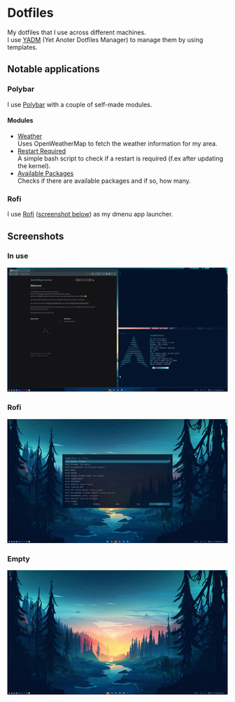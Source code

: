 # Dotfiles

My dotfiles that I use across different machines.  
I use [YADM](https://github.com/TheLocehiliosan/yadm) (Yet Anoter Dotfiles Manager) to manage them by using templates.


## Notable applications
### Polybar
I use [Polybar](https://github.com/polybar/polybar) with a couple of self-made modules.  

#### Modules
* [Weather](https://github.com/husjon/polybar_module-weather)  
  Uses OpenWeatherMap to fetch the weather information for my area.
* [Restart Required](https://github.com/husjon/polybar_module-restart_required)  
  A simple bash script to check if a restart is required (f.ex after updating the kernel).
* [Available Packages](https://github.com/husjon/polybar_module-available_packages)  
  Checks if there are available packages and if so, how many.


### Rofi
I use [Rofi](https://github.com/davatorium/rofi) ([screenshot below](#rofi)) as my dmenu app launcher.


## Screenshots
### In use
![screenshot-active.webp](screenshot-active.webp)

### Rofi
![screenshot-rofi.webp](screenshot-rofi.webp)

### Empty
![screenshot-empty.webp](screenshot-empty.webp)
